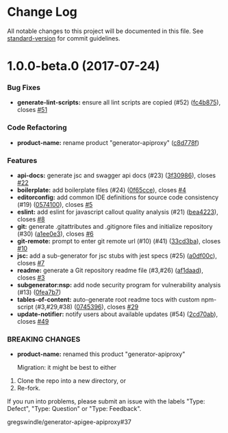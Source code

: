 # Change Log

All notable changes to this project will be documented in this file. See [standard-version](https://github.com/conventional-changelog/standard-version) for commit guidelines.

<a name="1.0.0-beta.0"></a>
# 1.0.0-beta.0 (2017-07-24)


### Bug Fixes

* **generate-lint-scripts:** ensure all lint scripts are copied (#52) ([fc4b875](https://github.com/gregswindle/generator-apiproxy/commit/fc4b875)), closes [#51](https://github.com/gregswindle/generator-apiproxy/issues/51)


### Code Refactoring

* **product-name:** rename product "generator-apiproxy" ([c8d778f](https://github.com/gregswindle/generator-apiproxy/commit/c8d778f))


### Features

* **api-docs:** generate jsc and swagger api docs (#23) ([3f30986](https://github.com/gregswindle/generator-apiproxy/commit/3f30986)), closes [#22](https://github.com/gregswindle/generator-apiproxy/issues/22)
* **boilerplate:** add boilerplate files (#24) ([0f65cce](https://github.com/gregswindle/generator-apiproxy/commit/0f65cce)), closes [#4](https://github.com/gregswindle/generator-apiproxy/issues/4)
* **editorconfig:** add common IDE definitions for source code consistency (#19) ([0574100](https://github.com/gregswindle/generator-apiproxy/commit/0574100)), closes [#5](https://github.com/gregswindle/generator-apiproxy/issues/5)
* **eslint:** add eslint for javascript callout quality analysis (#21) ([bea4223](https://github.com/gregswindle/generator-apiproxy/commit/bea4223)), closes [#8](https://github.com/gregswindle/generator-apiproxy/issues/8)
* **git:** generate .gitattributes and .gitignore files and initialize repository (#30) ([a1ee0e3](https://github.com/gregswindle/generator-apiproxy/commit/a1ee0e3)), closes [#6](https://github.com/gregswindle/generator-apiproxy/issues/6)
* **git-remote:** prompt to enter git remote url (#10) (#41) ([33cd3ba](https://github.com/gregswindle/generator-apiproxy/commit/33cd3ba)), closes [#10](https://github.com/gregswindle/generator-apiproxy/issues/10)
* **jsc:** add a sub-generator for jsc stubs with jest specs (#25) ([a0df00c](https://github.com/gregswindle/generator-apiproxy/commit/a0df00c)), closes [#7](https://github.com/gregswindle/generator-apiproxy/issues/7)
* **readme:** generate a Git repository readme file (#3,#26) ([af1daad](https://github.com/gregswindle/generator-apiproxy/commit/af1daad)), closes [#3](https://github.com/gregswindle/generator-apiproxy/issues/3)
* **subgenerator:nsp:** add node security program for vulnerability analysis (#13) ([0fea7b7](https://github.com/gregswindle/generator-apiproxy/commit/0fea7b7))
* **tables-of-content:** auto-generate root readme tocs with custom npm-script (#3,#29,#38) ([0745396](https://github.com/gregswindle/generator-apiproxy/commit/0745396)), closes [#29](https://github.com/gregswindle/generator-apiproxy/issues/29)
* **update-notifier:** notify users about available updates (#54) ([2cd70ab](https://github.com/gregswindle/generator-apiproxy/commit/2cd70ab)), closes [#49](https://github.com/gregswindle/generator-apiproxy/issues/49)


### BREAKING CHANGES

* **product-name:** renamed this product "generator-apiproxy"

  Migration: it might be best to either
1. Clone the repo into a new directory, or
2. Re-fork.

If you run into problems, please submit an issue with the labels "Type: Defect", "Type: Question"
or "Type: Feedback".

gregswindle/generator-apigee-apiproxy#37
